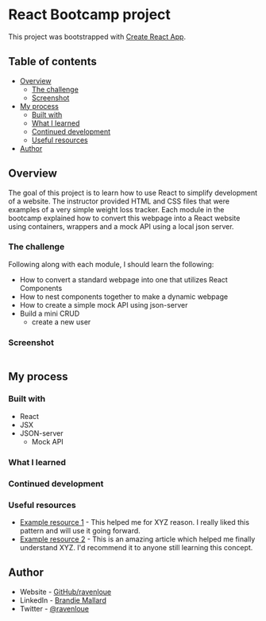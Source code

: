 # React Bootcamp project

This project was bootstrapped with [Create React App](https://github.com/facebook/create-react-app).

## Table of contents

- [Overview](#overview)
  - [The challenge](#the-challenge)
  - [Screenshot](#screenshot)
- [My process](#my-process)
  - [Built with](#built-with)
  - [What I learned](#what-i-learned)
  - [Continued development](#continued-development)
  - [Useful resources](#useful-resources)
- [Author](#author)


## Overview

The goal of this project is to learn how to use React to simplify development of a website. The instructor provided HTML and CSS files that were examples of a very simple weight loss tracker. Each module in the bootcamp explained how to convert this webpage into a React website using containers, wrappers and a mock API using a local json server.

### The challenge

Following along with each module, I should learn the following:
- How to convert a standard webpage into one that utilizes React Components
- How to nest components together to make a dynamic webpage
- How to create a simple mock API using json-server
- Build a mini CRUD
  - create a new user


### Screenshot

![]()


## My process

### Built with

- React
- JSX
- JSON-server
  - Mock API

### What I learned



### Continued development



### Useful resources

- [Example resource 1](https://www.example.com) - This helped me for XYZ reason. I really liked this pattern and will use it going forward.
- [Example resource 2](https://www.example.com) - This is an amazing article which helped me finally understand XYZ. I'd recommend it to anyone still learning this concept.


## Author

- Website - [GitHub/ravenloue](https://github.com/ravenloue)
- LinkedIn - [Brandie Mallard](https://www.linkedin.com/in/brandie-mallard-0554aa219/)
- Twitter - [@ravenloue](https://www.twitter.com/ravenloue)
